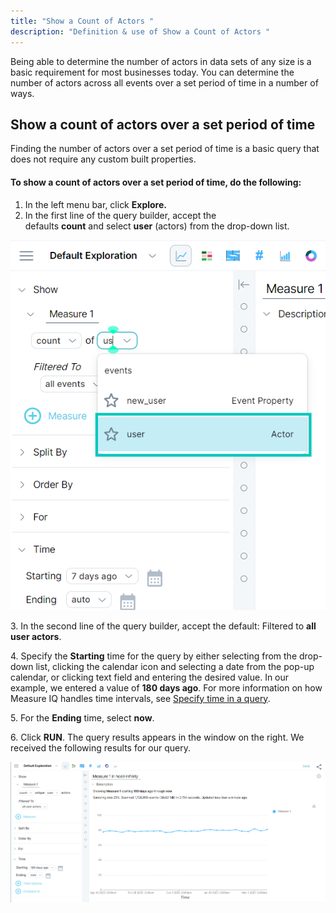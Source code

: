 ```yaml
---
title: "Show a Count of Actors "
description: "Definition & use of Show a Count of Actors "
---
```

Being able to determine the number of actors in data sets of any size is a basic requirement for most businesses today. You can determine the number of actors across all events over a set period of time in a number of ways. 

## Show a count of actors over a set period of time

Finding the number of actors over a set period of time is a basic query that does not require any custom built properties. 

#### To show a count of actors over a set period of time, do the following: 

1. In the left menu bar, click **Explore.** 
2. In the first line of the query builder, accept the defaults **count** and select **user** (actors) from the drop-down list.

![](./attachments/CountofUsers.png)

3\. In the second line of the query builder, accept the default: Filtered to **all user actors**.

4\. Specify the **Starting** time for the query by either selecting from the drop-down list, clicking the calendar icon and selecting a date from the pop-up calendar, or clicking text field and entering the desired value. In our example, we entered a value of **180 days ago**. For more information on how Measure IQ handles time intervals, see [Specify time in a query](https://behavure.ai/docs/wiki/spaces/SGV/pages/1894221052).

5\. For the **Ending** time, select **now**.

6\. Click **RUN**. The query results appears in the window on the right. We received the following results for our query.

![](./attachments/image-20230315-182644.png)